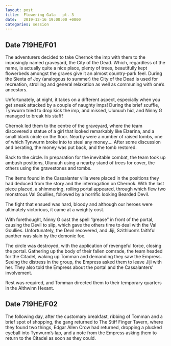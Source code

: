 ```yaml
---
layout: post
title:  Flowering Gala - pt. 3
date:   2019-12-16 19:00:00 +0000
categories: session
---
```


## Date 719HE/F01
The adventurers decided to take Chernok the imp with them to the imposingly named graveyard, the City of the Dead. Which, regardless of the name, is actually quite a nice place, plenty of trees, beautifully kept flowerbeds amongst the graves give it an almost country-park feel. During the Siexta of Joy (analogous to summer) the City of the Dead is used for recreation, strolling and general relaxation as well as communing with one’s ancestors.

Unfortunately, at night, it takes on a different aspect, especially when you get sneak attacked by a couple of naughty imps! During the brief scuffle, Tynwurm tried to drop kick the imp, and missed, Ulunuuh hid, and Ninny G managed to break his staff!

Chernok led them to the centre of the graveyard, where the team discovered a statue of a girl that looked remarkably like Elzerina, and a small blank circle on the floor. Nearby were a number of raised tombs, one of which Tynwurm broke into to steal any money…. After some discussion and berating, the money was put back, and the tomb restored.

Back to the circle. In preparation for the inevitable combat, the team took up ambush positions, Ulunuuh using a nearby stand of trees for cover, the others using the gravestones and tombs.

The items found in the Cassalanter villa were placed in the positions they had deduced from the story and the interrogation on Chernok. With the last piece placed, a shimmering, roiling portal appeared, through which flew two monstrous Val Goullies, followed by a horrific looking Bearded Devil.

The fight that ensued was hard, bloody and although our heroes were ultimately victorious, it came at a weighty cost. 

With forethought, Ninny G cast the spell “grease” in front of the portal, causing the Devil to slip, which gave the others time to deal with the Val Goullies. Unfortunately, the Devil recovered, and Jiji, Szithluon’s faithful panther was slain by the demonic foe.

The circle was destroyed, with the application of revengeful force, closing the portal. Gathering up the body of their fallen comrade, the team headed for the Citadel, waking up Tomman and demanding they saw the Empress. Seeing the distress in the group, the Empress asked them to leave Jiji with her. They also told the Empress about the portal and the Cassalanters' involvement.

Rest was required, and Tomman directed them to their temporary quarters in the Althwinn Hexant. 

## Date 719HE/F02
The following day, after the customary breakfast, ribbing of Tomman and a brief spot of shopping, the gang returned to The Stiff Finger Tavern, where they found two things, Edgar Allen Crow had returned, dropping a plucked eyeball into Tynwurm’s lap, and a note from the Empress asking them to return to the Citadel as soon as they could. 


